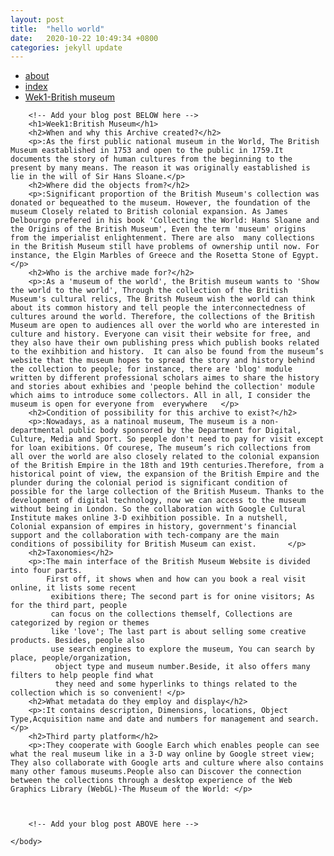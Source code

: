 ```yaml
---
layout: post
title:  "hello world"
date:   2020-10-22 10:49:34 +0800
categories: jekyll update
---
```

<!DOCTYPE html>
<html>
    <head>
        <title>Week 1: British Museum</title>
    </head>
    <nav>
        <ul>
            <li><a href="about.html">about</a></li>
            <li><a href="index.html">index</a></li>
            <li><a href="wek1-bm">Wek1-British museum</a></li>
        </ul>
    </nav>
    <body>
        
        <!-- Add your blog post BELOW here -->
        <h1>Week1:British Museum</h1>
        <h2>When and why this Archive created?</h2>
        <p>:As the first public national museum in the World, The British Museum eastablished in 1753 and open to the public in 1759.It documents the story of human cultures from the beginning to the present by many means. The reason it was originally eastablished is lie in the will of Sir Hans Sloane.</p>
        <h2>Where did the objects from?</h2>
        <p>:Significant proportion of the British Museum's collection was donated or bequeathed to the museum. However, the foundation of the museum Closely related to British colonial expansion. As James Delbourgo prefered in his book 'Collecting the World: Hans Sloane and the Origins of the British Museum', Even the term 'museum' origins from the imperialist enlightenment. There are also  many collections in the British Museum still have problems of ownership until now. For instance, the Elgin Marbles of Greece and the Rosetta Stone of Egypt.      </p> 
        <h2>Who is the archive made for?</h2>
        <p>:As a 'museum of the world', the British museum wants to 'Show the world to the world', Through the collection of the British Museum's cultural relics, The Britsh Museum wish the world can think about its common history and tell people the interconnectedness of cultures around the world. Therefore, the collections of the British Museum are open to audiences all over the world who are interested in culture and history. Everyone can visit their website for free, and they also have their own publishing press which publish books related to the exihbition and history.  It can also be found from the museum’s website that the museum hopes to spread the story and history behind the collection to people; for instance, there are 'blog' module written by different professional scholars aimes to share the history and stories about exhibies and 'people behind the collection' module which aims to introduce some collectors. All in all, I consider the museum is open for everyone from  everywhere   </p>      
        <h2>Condition of possibility for this archive to exist?</h2>
        <p>:Nowadays, as a natinoal museum, The museum is a non-departmental public body sponsored by the Department for Digital, Culture, Media and Sport. So people don't need to pay for visit except for loan exibitions. Of courese, The museum’s rich collections from all over the world are also closely related to the colonial expansion of the British Empire in the 18th and 19th centuries.Therefore, from a historical point of view, the expansion of the British Empire and the plunder during the colonial period is significant condition of possible for the large collection of the British Museum. Thanks to the development of digital technology, now we can access to the museum without being in London. So the collaboration with Google Cultural Institute makes online 3-D exihbition possible. In a nutshell, Colonial expansion of empires in history, government's financial support and the collaboration with tech-company are the main conditions of possibility for British Museum can exist.       </p>
        <h2>Taxonomies</h2>
        <p>:The main interface of the British Museum Website is divided into four parts. 
            First off, it shows when and how can you book a real visit online, it lists some recent
             exibitions there; The second part is for onine visitors; As for the third part, people 
             can focus on the collections themself, Collections are categorized by region or themes 
             like 'love'; The last part is about selling some creative products. Besides, people also
             use search engines to explore the museum, You can search by place, people/organization,
              object type and museum number.Beside, it also offers many filters to help people find what 
              they need and some hyperlinks to things related to the collection which is so convenient! </p>
        <h2>What metadata do they employ and display</h2>
        <p>:It contains description, Dimensions, locations, Object Type,Acquisition name and date and numbers for management and search.</p>
        <h2>Third party platform</h2>
        <p>:They cooperate with Google Earch which enables people can see what the real museum like in a 3-D way online by Google street view; They also collaborate with Google arts and culture where also contains many other famous museums.People also can Discover the connection between the collections through a desktop experience of the Web Graphics Library (WebGL)-The Museum of the World: </p>



        <!-- Add your blog post ABOVE here -->

    </body>
</html>

